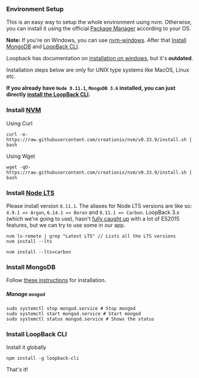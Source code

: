 ### Environment Setup

This is an easy way to setup the whole environment using nvm. Otherwise, you can install it using the official [Package Manager](https://nodejs.org/en/download/package-manager/) according to your OS.

**Note:** If you're on Windows, you can use [nvm-windows](https://github.com/coreybutler/nvm-windows). After that [Install MongoDB](#install-mongodb) and [LoopBack CLI](#install-loopback-cli).

Loopback has documentation on [installation on windows](https://loopback.io/doc/en/lb3/Installing-on-Windows.html), but it's **outdated**.

Installation steps below are only for UNIX type systems like MacOS, Linux etc.

**If you already have `Node 8.11.1`, `MongoDB 3.6` installed, you can just directly [install the LoopBack CLI](#install-loopback-cli).**

### Install [NVM](https://github.com/creationix/nvm)
 Using Curl
```
curl -o- https://raw.githubusercontent.com/creationix/nvm/v0.33.9/install.sh | bash
```

Using Wget
```
wget -qO- https://raw.githubusercontent.com/creationix/nvm/v0.33.9/install.sh | bash
```

### Install [Node LTS](http://node.green/)

Please install version `8.11.1`. The aliases for Node  LTS versions are like so: `4.9.1 => Argon`, `6.14.1 => Boron` and `8.11.1 => Carbon`. LoopBack 3.x (which we're going to use), hasn't [fully caught up](https://loopback.io/doc/en/lb4/Crafting-LoopBack-4.html#objectives) with a lot of ES2015 features, but we can try to use some in our app.

```
nvm ls-remote | grep "Latest LTS" // Lists all the LTS versions
nvm install --lts

nvm install --lts=carbon
```

### Install MongoDB

Follow [these instructions](https://docs.mongodb.com/manual/administration/install-community/) for installation.

##### Manage `mongod`

```
sudo systemctl stop mongod.service # Stop mongod
sudo systemctl start mongod.service # Start mongod
sudo systemctl status mongod.service # Shows the status
```

### Install LoopBack CLI

Install it globally

```
npm install -g loopback-cli
```

That's it!
